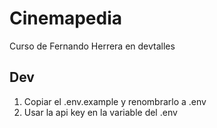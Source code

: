 # Cinemapedia

Curso de Fernando Herrera en devtalles

## Dev

1. Copiar el .env.example y renombrarlo a .env
2. Usar la api key en la variable del .env
